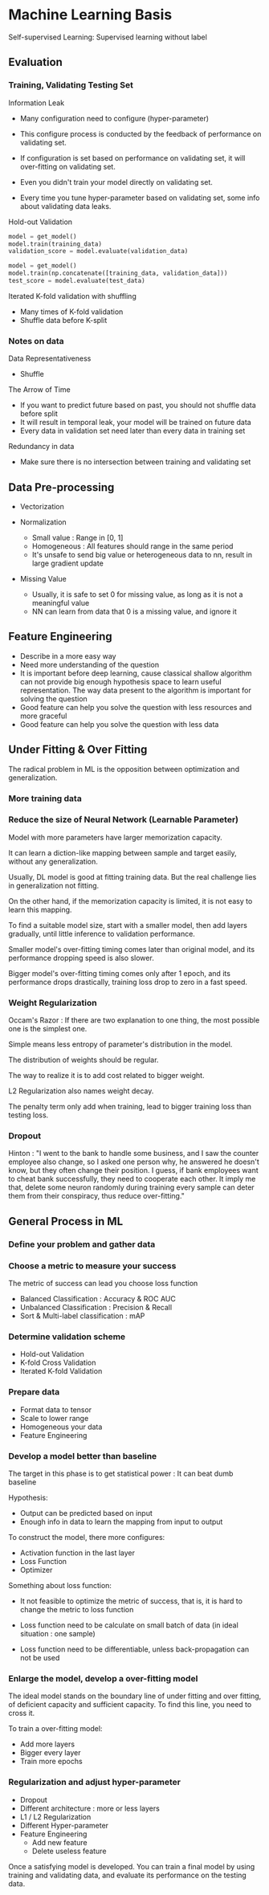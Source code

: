 # Machine Learning Basis

Self-supervised Learning: Supervised learning without label

## Evaluation

### Training, Validating Testing Set

Information Leak

- Many configuration need to configure (hyper-parameter)

- This configure process is conducted by the feedback of performance on validating set.

- If configuration is set based on performance on validating set, it will over-fitting on validating set.

- Even you didn't train your model directly on validating set.

- Every time you tune hyper-parameter based on validating set, some info about validating data leaks.

  

Hold-out Validation

```python
model = get_model()
model.train(training_data)
validation_score = model.evaluate(validation_data)

model = get_model()
model.train(np.concatenate([training_data, validation_data]))
test_score = model.evaluate(test_data)
```



Iterated K-fold validation with shuffling

- Many times of K-fold validation
- Shuffle data before K-split



### Notes on data

Data Representativeness

- Shuffle

The Arrow of Time

- If you want to predict future based on past, you should not shuffle data before split
- It will result in temporal leak, your model will be trained on future data
- Every data in validation set need later than every data in training set

Redundancy in data

- Make sure there is no intersection between training and validating set



## Data Pre-processing

- Vectorization
- Normalization
  - Small value : Range in [0, 1]
  - Homogeneous : All features should range in the same period
  - It's unsafe to send big value or heterogeneous data to nn, result in large gradient update

- Missing Value
  - Usually, it is safe to set 0 for missing value, as long as it is not a meaningful value
  - NN can learn from data that 0 is a missing value, and ignore it

## Feature Engineering

- Describe in a more easy way
- Need more understanding of the question
- It is important before deep learning, cause classical shallow algorithm can not provide big enough hypothesis space to learn useful representation. The way data present to the algorithm is important for solving the question
- Good feature can help you solve the question with less resources and more graceful
- Good feature can help you solve the question with less data

## Under Fitting & Over Fitting

The radical problem in ML is the opposition between optimization and generalization.

### More training data

### Reduce the size of Neural Network (Learnable Parameter)

Model with more parameters have larger memorization capacity.  

It can learn a diction-like mapping between sample and target easily, without any generalization.  

Usually, DL model is good at fitting training data. But the real challenge lies in generalization not fitting.



On the other hand, if the memorization capacity is limited, it is not easy to learn this mapping.



To find a suitable model size, start with a smaller model, then add layers gradually, until little inference to validation performance.



Smaller model's over-fitting timing comes later than original model, and its performance dropping speed is also slower.

Bigger model's over-fitting timing comes only after 1 epoch, and its performance drops drastically, training loss drop to zero in a fast speed.



### Weight Regularization

Occam's Razor : If there are two explanation to one thing, the most possible one is the simplest one.



Simple means less entropy of parameter's distribution in the model.

The distribution of weights should be regular.

The way to realize it is to add cost related to bigger weight.



L2 Regularization also names weight decay.



The penalty term only add when training, lead to bigger training loss than testing loss.



### Dropout

Hinton : "I went to the bank to handle some business, and I saw the counter employee also change, so I asked one person why, he answered he doesn't know, but they often change their position. I guess, if bank employees want to cheat bank successfully, they need to cooperate each other. It imply me that, delete some neuron randomly during training every sample can deter them from their conspiracy, thus reduce over-fitting." 



## General Process in ML

### Define your problem and gather data

### Choose a metric to measure your success

The metric of success can lead you choose loss function

- Balanced Classification : Accuracy & ROC AUC
- Unbalanced Classification : Precision & Recall
- Sort & Multi-label classification : mAP

### Determine validation scheme

- Hold-out Validation
- K-fold Cross Validation
- Iterated K-fold Validation

### Prepare data

- Format data to tensor
- Scale to lower range
- Homogeneous your data
- Feature Engineering

### Develop a model better than baseline

The target in this phase is to get statistical power : It can beat dumb baseline

Hypothesis:

- Output can be predicted based on input
- Enough info in data to learn the mapping from input to output

To construct the model, there more configures:

- Activation function in the last layer
- Loss Function
- Optimizer

Something about loss function:  

- It not feasible to optimize the metric of success, that is, it is hard to change the metric to loss function

- Loss function need to be calculate on small batch of data (in ideal situation : one sample)

- Loss function need to be differentiable, unless back-propagation can not be used

### Enlarge the model, develop a over-fitting model

The ideal model stands on the boundary line of under fitting and over fitting, of deficient capacity and sufficient capacity. To find this line, you need to cross it.  

To train a over-fitting model:

- Add more layers
- Bigger every layer
- Train more epochs

### Regularization and adjust hyper-parameter

- Dropout
- Different architecture : more or less layers
- L1 / L2 Regularization
- Different Hyper-parameter
- Feature Engineering
  - Add new feature
  - Delete useless feature

Once a satisfying model is developed. You can train a final model by using training and validating data, and evaluate its performance on the testing data.